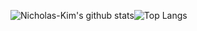 ![Nicholas-Kim's github stats](https://github-readme-stats.vercel.app/api?username=Nicholas-Kim&count_private=true&show_icons=true&theme=graywhite)![Top Langs](https://github-readme-stats.vercel.app/api/top-langs/?username=Nicholas-Kim&exclude_repo=Nicholas-Kim.github.io,minimal-mistakes,devinlife.github.io&layout=compact&langs_count(10)&theme=graywhite)

<!--
**Nicholas-Kim/Nicholas-Kim** is a ✨ _special_ ✨ repository because its `README.md` (this file) appears on your GitHub profile. &hide=javascript,html,SCSS

Here are some ideas to get you started:

- 🔭 I’m currently working on ...
- 🌱 I’m currently learning ...
- 👯 I’m looking to collaborate on ...
- 🤔 I’m looking for help with ...
- 💬 Ask me about ...
- 📫 How to reach me: ...
- 😄 Pronouns: ...
- ⚡ Fun fact: ...
-->

